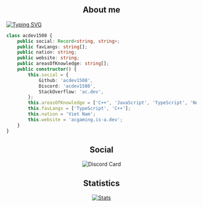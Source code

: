 <h2 align="center">About me</h2>

[![Typing SVG](https://readme-typing-svg.herokuapp.com?font=Share+Tech+Mono&weight=900&size=30&pause=1000&color=A59DF9&center=true&vCenter=true&width=1300&lines=ac.dev;High+School+Student;Backend+Developer)](https://git.io/typing-svg)

```ts
class acdev1508 {
	public social: Record<string, string>;
	public favLangs: string[];
	public nation: string;
	public website: string;
	public areasOfKnowledge: string[];
	public constructor() {
		this.social = {
			Github: 'acdev1508',
			Discord: 'acdev1508',
			StackOverflow: 'ac.dev',
		};
		this.areasOfKnowledge = ['C++', 'JavaScript', 'TypeScript', 'Node', 'Python'];
		this.favLangs = ['TypeScript', 'C++'];
		this.nation = 'Viet Nam';
		this.website = 'acgaming.is-a.dev';
	}
}
```
<h2 align="center">Social</h2>

<div align="center">

![[Discord Card](https://discord.c99.nl/widget/theme-2/878556236797341786.png)](https://discord.c99.nl/widget/theme-4/1127819502663520337.png)
 
</div>
<h2 align="center">Statistics</h2>

<div align="center">
  
  [![Stats](https://github-readme-stats.vercel.app/api?username=acgaming1508&count_private=true&show_icons=true&theme=midnight-purple)](https://github.com/ACGaming1508?tab=repositories)
  
</div>

